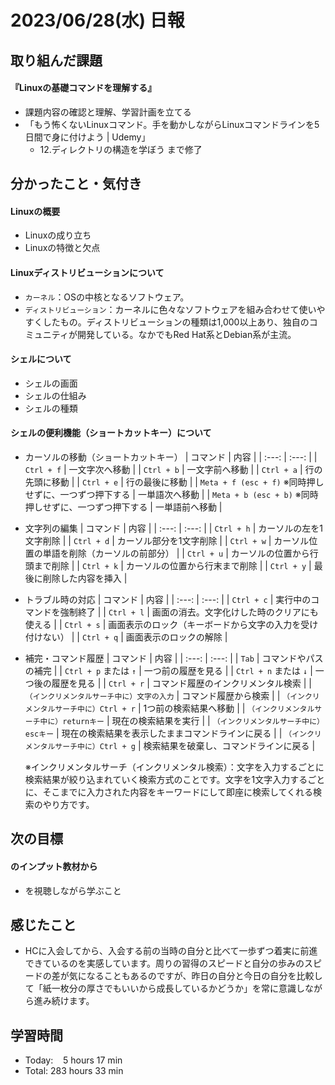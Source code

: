 # 2023/06/28(水) 日報
## 取り組んだ課題
#### 『Linuxの基礎コマンドを理解する』
- 課題内容の確認と理解、学習計画を立てる
- 「もう怖くないLinuxコマンド。手を動かしながらLinuxコマンドラインを5日間で身に付けよう | Udemy」
  - 12.ディレクトリの構造を学ぼう まで修了

## 分かったこと・気付き
#### Linuxの概要
- Linuxの成り立ち
- Linuxの特徴と欠点

#### Linuxディストリビューションについて
- `カーネル`：OSの中核となるソフトウェア。
- `ディストリビューション`：カーネルに色々なソフトウェアを組み合わせて使いやすくしたもの。ディストリビューションの種類は1,000以上あり、独自のコミュニティが開発している。なかでもRed Hat系とDebian系が主流。

#### シェルについて
- シェルの画面
- シェルの仕組み
- シェルの種類

#### シェルの便利機能（ショートカットキー）について
- カーソルの移動（ショートカットキー）
    | コマンド | 内容 |
    | :---: | :---: |
    | `Ctrl + f` | 一文字次へ移動 |
    | `Ctrl + b` | 一文字前へ移動 |
    | `Ctrl + a` | 行の先頭に移動 |
    | `Ctrl + e` | 行の最後に移動 |
    | `Meta + f (esc + f)` ※同時押しせずに、一つずつ押下する | 一単語次へ移動 |
    | `Meta + b (esc + b)` ※同時押しせずに、一つずつ押下する | 一単語前へ移動 |

- 文字列の編集
    | コマンド | 内容 |
    | :---: | :---: |
    | `Ctrl + h` | カーソルの左を1文字削除 |
    | `Ctrl + d` | カーソル部分を1文字削除 |
    | `Ctrl + w` | カーソル位置の単語を削除（カーソルの前部分） |
    | `Ctrl + u` | カーソルの位置から行頭まで削除 |
    | `Ctrl + k` | カーソルの位置から行末まで削除 |
    | `Ctrl + y` | 最後に削除した内容を挿入 |

- トラブル時の対応
    | コマンド | 内容 |
    | :---: | :---: |
    | `Ctrl + c` | 実行中のコマンドを強制終了 |
    | `Ctrl + l` | 画面の消去。文字化けした時のクリアにも使える |
    | `Ctrl + s` | 画面表示のロック（キーボードから文字の入力を受け付けない） |
    | `Ctrl + q` | 画面表示のロックの解除 |

- 補完・コマンド履歴
    | コマンド | 内容 |
    | :---: | :---: |
    | `Tab` | コマンドやパスの補完 |
    | `Ctrl + p` または `↑` | 一つ前の履歴を見る |
    | `Ctrl + n` または `↓` | 一つ後の履歴を見る |
    | `Ctrl + r` | コマンド履歴のインクリメンタル検索 |
    | `（インクリメンタルサーチ中に）文字の入力` | コマンド履歴から検索 |
    | `（インクリメンタルサーチ中に）Ctrl + r` | 1つ前の検索結果へ移動 |
    | `（インクリメンタルサーチ中に）returnキー` | 現在の検索結果を実行 |
    | `（インクリメンタルサーチ中に）escキー` | 現在の検索結果を表示したままコマンドラインに戻る |
    | `（インクリメンタルサーチ中に）Ctrl + g` | 検索結果を破棄し、コマンドラインに戻る |
    
    ※インクリメンタルサーチ（インクリメンタル検索）：文字を入力するごとに検索結果が絞り込まれていく検索方式のことです。文字を1文字入力するごとに、そこまでに入力された内容をキーワードにして即座に検索してくれる検索のやり方です。

## 次の目標
#### のインプット教材から
- を視聴しながら学ぶこと

## 感じたこと
- HCに入会してから、入会する前の当時の自分と比べて一歩ずつ着実に前進できているのを実感しています。周りの習得のスピードと自分の歩みのスピードの差が気になることもあるのですが、昨日の自分と今日の自分を比較して「紙一枚分の厚さでもいいから成長しているかどうか」を常に意識しながら進み続けます。

## 学習時間
- Today:&nbsp;&nbsp;&nbsp; 5 hours 17 min
- Total: 283 hours 33 min
